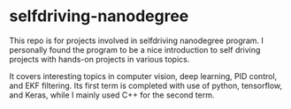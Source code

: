 # selfdriving-nanodegree

This repo is for projects involved in selfdriving nanodegree program. I personally found the program to be a nice introduction to self driving projects with hands-on projects in various topics.

It covers interesting topics in computer vision, deep learning, PID control, and EKF filtering.
Its first term is completed with use of python, tensorflow, and Keras, while I mainly used C++ for the second term.
